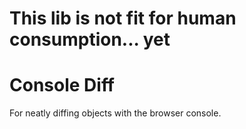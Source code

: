 # This lib is not fit for human consumption... yet

# Console Diff

For neatly diffing objects with the browser console.
